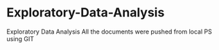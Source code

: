 # Exploratory-Data-Analysis
Exploratory Data Analysis
All the documents were pushed from local PS using GIT
